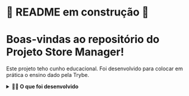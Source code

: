 # 🚧 README em construção 🚧

<!-- Olá, Tryber!

Esse é apenas um arquivo inicial para o README do seu projeto.

É essencial que você preencha esse documento por conta própria, ok?

Não deixe de usar nossas dicas de escrita de README de projetos, e deixe sua criatividade brilhar!

⚠️ IMPORTANTE: você precisa deixar nítido:
- quais arquivos/pastas foram desenvolvidos por você; 
- quais arquivos/pastas foram desenvolvidos por outra pessoa estudante;
- quais arquivos/pastas foram desenvolvidos pela Trybe.

-->

# Boas-vindas ao repositório do Projeto Store Manager! 

Este projeto teho cunho educacional. Foi desenvolvido para colocar em prática o ensino dado pela Trybe.

<details>
  <summary><strong>👨‍💻 O que foi desenvolvido</strong></summary>

  Neste projeto foi desenvolvido minha primeira API utilizando a arquitetura MSC (model-service-controller)!

  A API a ser construída é um sistema de gerenciamento de vendas no formato dropshipping em que é possível criar, visualizar, deletar e atualizar produtos e vendas. Foi utilizado o banco de dados MySQL para a gestão de dados. Além disso, a API foi desenvolvida no padrão RESTful.
  
  Também foi desenvolvido os testes unitários utilizando Mocha, Chai e Sinon
  <br />
</details>